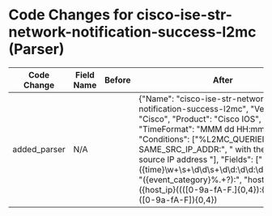 # Code Changes for cisco-ise-str-network-notification-success-l2mc (Parser)

| Code Change | Field Name | Before | After |
|-------------|------------|--------|-------|
| added_parser | N/A |  | {"Name": "cisco-ise-str-network-notification-success-l2mc", "Vendor": "Cisco", "Product": "Cisco IOS", "TimeFormat": "MMM dd HH:mm:ss z", "Conditions": ["%L2MC_QUERIER-4-SAME_SRC_IP_ADDR:", " with the same source IP address "], "Fields": ["({time}\w+\s+\d\d\s+\d\d:\d\d:\d\d\s+\w+)", "({event_category}%.+?):", "host\s*=\s*({host_ip}((([0-9a-fA-F.]{0,4}):{1,2}){1,7}([0-9a-fA-F]){0,4})|(((25[0-5]|(2[0-4]|1\d|[0-9]|)\d)\.?\b){4}))", "({event_name}Query packet with the same source IP address \(({src_ip}((([0-9a-fA-F.]{0,4}):{1,2}){1,7}([0-9a-fA-F]){0,4})|(((25[0-5]|(2[0-4]|1\d|[0-9]|)\d)\.?\b){4}))(:({src_port}\d+))?\) is received)", "({additional_info}VLAN \w+ on port \w+)"], "ParserVersion": "v1.0.0"} |
